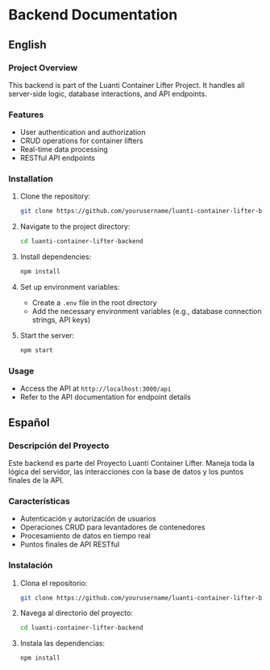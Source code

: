 # Backend Documentation

## English

### Project Overview
This backend is part of the Luanti Container Lifter Project. It handles all server-side logic, database interactions, and API endpoints.

### Features
- User authentication and authorization
- CRUD operations for container lifters
- Real-time data processing
- RESTful API endpoints

### Installation
1. Clone the repository:
    ```bash
    git clone https://github.com/yourusername/luanti-container-lifter-backend.git
    ```
2. Navigate to the project directory:
    ```bash
    cd luanti-container-lifter-backend
    ```
3. Install dependencies:
    ```bash
    npm install
    ```
4. Set up environment variables:
    - Create a `.env` file in the root directory
    - Add the necessary environment variables (e.g., database connection strings, API keys)

5. Start the server:
    ```bash
    npm start
    ```

### Usage
- Access the API at `http://localhost:3000/api`
- Refer to the API documentation for endpoint details

## Español

### Descripción del Proyecto
Este backend es parte del Proyecto Luanti Container Lifter. Maneja toda la lógica del servidor, las interacciones con la base de datos y los puntos finales de la API.

### Características
- Autenticación y autorización de usuarios
- Operaciones CRUD para levantadores de contenedores
- Procesamiento de datos en tiempo real
- Puntos finales de API RESTful

### Instalación
1. Clona el repositorio:
    ```bash
    git clone https://github.com/yourusername/luanti-container-lifter-backend.git
    ```
2. Navega al directorio del proyecto:
    ```bash
    cd luanti-container-lifter-backend
    ```
3. Instala las dependencias:
    ```bash
    npm install